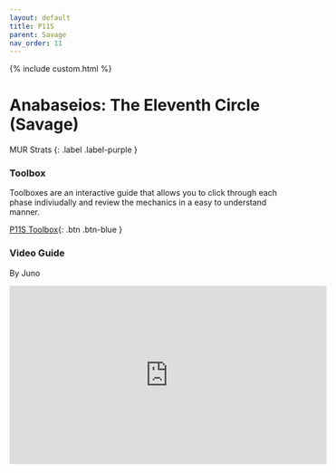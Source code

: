 ```yaml
---
layout: default
title: P11S
parent: Savage
nav_order: 11
---
```


{% include custom.html %}

# Anabaseios: The Eleventh Circle (Savage)

MUR Strats 
{: .label .label-purple }

### Toolbox

Toolboxes are an interactive guide that allows you to click through each phase indiviudally and review the mechanics in a easy to understand manner.

[P11S Toolbox](https://ff14.toolboxgaming.space/?id=738888331965861&preview=1){: .btn .btn-blue }

### Video Guide
By Juno

<iframe width="560" height="315" src="https://www.youtube.com/embed/P93CCTe_Qng" title="YouTube video player" frameborder="0" allow="accelerometer; autoplay; clipboard-write; encrypted-media; gyroscope; picture-in-picture; web-share" allowfullscreen></iframe>
